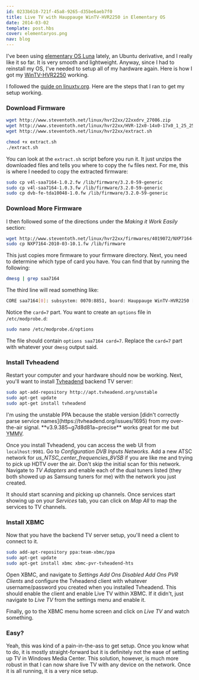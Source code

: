```yaml
---
id: 0233b618-721f-45a8-9265-d35be6aeb7f0
title: Live TV with Hauppauge WinTV-HVR2250 in Elementary OS
date: 2014-03-02
template: post.hbs
cover: elementaryos.png
nav: blog
---
```


I've been using [elementary OS Luna](http://elementaryos.org/) lately, an Ubuntu derivative, and I really like it so far. It is very smooth and lightweight. Anyway, since I had to reinstall my OS, I've needed to setup all of my hardware again. Here is how I got my [WinTV-HVR2250](http://hauppauge.com/site/products/data_hvr2250.html) working.

I followed the [guide on linuxtv.org](http://www.linuxtv.org/wiki/index.php/Hauppauge_WinTV-HVR-2200). Here are the steps that I ran to get my setup working.

### Download Firmware

```bash
wget http://www.steventoth.net/linux/hvr22xx/22xxdrv_27086.zip
wget http://www.steventoth.net/linux/hvr22xx/HVR-12x0-14x0-17x0_1_25_25271_WHQL.zip
wget http://www.steventoth.net/linux/hvr22xx/extract.sh

chmod +x extract.sh
./extract.sh
```

You can look at the `extract.sh` script before you run it. It just unzips the downloaded files and tells you where to copy the `fw` files next. For me, this is where I needed to copy the extracted firmware:

```bash
sudo cp v4l-saa7164-1.0.2.fw /lib/firmware/3.2.0-59-generic
sudo cp v4l-saa7164-1.0.3.fw /lib/firmware/3.2.0-59-generic
sudo cp dvb-fe-tda10048-1.0.fw /lib/firmware/3.2.0-59-generic
```

### Download More Firmware

I then followed some of the directions under the _Making it Work Easily_ section:

```bash
wget http://www.steventoth.net/linux/hvr22xx/firmwares/4019072/NXP7164-2010-03-10.1.fw
sudo cp NXP7164-2010-03-10.1.fw /lib/firmware
```

This just copies more firmware to your firmware directory. Next, you need to determine which type of card you have. You can find that by running the following:

```bash
dmesg | grep saa7164
```

The third line will read something like:

```bash
CORE saa7164[0]: subsystem: 0070:8851, board: Hauppauge WinTV-HVR2250 [card=7,insmod option]
```

Notice the `card=7` part. You want to create an `options` file in `/etc/modprobe.d`:

```bash
sudo nano /etc/modprobe.d/options
```

The file should contain `options saa7164 card=7`. Replace the `card=7` part with whatever your `dmesg` output said.

### Install Tvheadend

Restart your computer and your hardware should now be working. Next, you'll want to install [Tvheadend](https://tvheadend.org/) backend TV server:

```bash
sudo apt-add-repository http://apt.tvheadend.org/unstable
sudo apt-get update
sudo apt-get install tvheadend
```

<div class="alert alert-warning">
I'm using the unstable PPA because the stable version [didn't correctly parse service names](https://tvheadend.org/issues/1695) from my over-the-air signal. **v3.9.385~g7d8d81a~precise** works great for me but <abbr title="Your mileage may vary">YMMV</abbr>.
</div>

Once you install Tvheadend, you can access the web UI from `localhost:9981`. Go to _Configuration_ <i class="fa fa-arrow-right"></i> _DVB Inputs_ <i class="fa fa-arrow-right"></i> _Networks_. Add a new ATSC network for _us_NTSC_center_frequencies_8VSB_ if you are like me and trying to pick up HDTV over the air. Don't skip the initial scan for this network. Navigate to _TV Adapters_ and enable each of the dual tuners listed (they both showed up as Samsung tuners for me) with the network you just created.

It should start scanning and picking up channels. Once services start showing up on your _Services_ tab, you can click on _Map All_ to map the services to TV channels.

### Install XBMC

Now that you have the backend TV server setup, you'll need a client to connect to it.

```bash
sudo add-apt-repository ppa:team-xbmc/ppa
sudo apt-get update
sudo apt-get install xbmc xbmc-pvr-tvheadend-hts
```

Open XBMC, and navigate to _Settings_ <i class="fa fa-arrow-right"></i> _Add Ons_ <i class="fa fa-arrow-right"></i> _Disabled Add Ons_ <i class="fa fa-arrow-right"></i> _PVR Clients_ and configure the Tvheadend client with whatever username/password you created when you installed Tvheadend. This should enable the client and enable Live TV within XBMC. If it didn't, just navigate to _Live TV_ from the settings menu and enable it.

Finally, go to the XBMC menu home screen and click on _Live TV_ and watch something.

### Easy?

Yeah, this was kind of a pain-in-the-ass to get setup. Once you know what to do, it is mostly straight-forward but it is definitely not the ease of setting up TV in Windows Media Center. This solution, however, is much more robust in that I can now share live TV with any device on the network. Once it is all running, it is a very nice setup.
